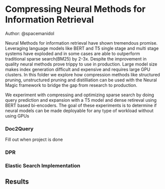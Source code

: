 <!--
Copyright (c) 2021 - present / Neuralmagic, Inc. All Rights Reserved.

Licensed under the Apache License, Version 2.0 (the "License");
you may not use this file except in compliance with the License.
You may obtain a copy of the License at

   http://www.apache.org/licenses/LICENSE-2.0

Unless required by applicable law or agreed to in writing,
software distributed under the License is distributed on an "AS IS" BASIS,
WITHOUT WARRANTIES OR CONDITIONS OF ANY KIND, either express or implied.
See the License for the specific language governing permissions and
limitations under the License.
-->

# Compressing Neural Methods for Information Retrieval
Author: @spacemanidol

Neural Methods for information retrieval have shown tremendous promise. Leveraging language models like BERT and T5 single stage and multi stage systems have exploded and in some cases are able to outperform traditional sparse search(BM25) by 2-3x. 
Despite the improvement in quality neural methods prove trippy to use in production. Large model size makes index generation difficult and expensive and requires large GPU clusters. In this folder we explore how compression methods like structured pruning, unstructured pruning and distilliation can be used with the Neural Magic framework to bridge the gap from research to production. 

We experiment with compressing and optimizing sparse search by doing query prediction and expansion with a T5 model and dense retireval using BERT based bi-encoders. The goal of these experiments is to determine if neural models can be made deployable for any type of workload without using GPUs

### Doc2Query
Fill out when project is done

### DPR

### Elastic Search Implementation 

## Results



